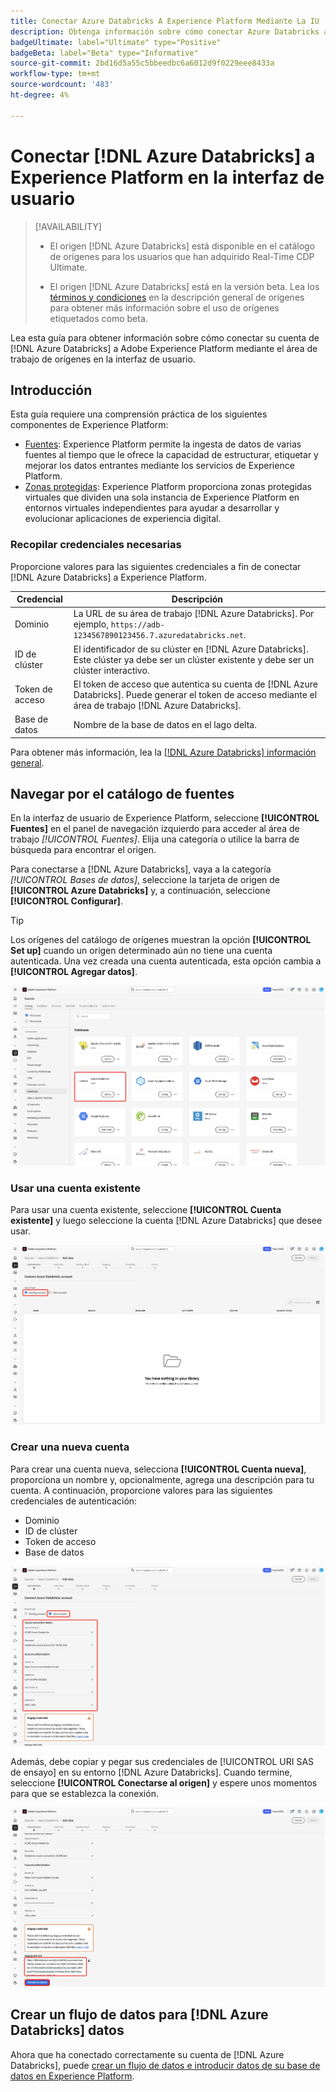```yaml
---
title: Conectar Azure Databricks A Experience Platform Mediante La IU
description: Obtenga información sobre cómo conectar Azure Databricks a Experience Platform mediante la interfaz de usuario.
badgeUltimate: label="Ultimate" type="Positive"
badgeBeta: label="Beta" type="Informative"
source-git-commit: 2bd16d5a55c5bbeedbc6a6012d9f0229eee8433a
workflow-type: tm+mt
source-wordcount: '483'
ht-degree: 4%

---
```


# Conectar [!DNL Azure Databricks] a Experience Platform en la interfaz de usuario

>[!AVAILABILITY]
>
>* El origen [!DNL Azure Databricks] está disponible en el catálogo de orígenes para los usuarios que han adquirido Real-Time CDP Ultimate.
>
>* El origen [!DNL Azure Databricks] está en la versión beta. Lea los [términos y condiciones](../../../../home.md#terms-and-conditions) en la descripción general de orígenes para obtener más información sobre el uso de orígenes etiquetados como beta.

Lea esta guía para obtener información sobre cómo conectar su cuenta de [!DNL Azure Databricks] a Adobe Experience Platform mediante el área de trabajo de orígenes en la interfaz de usuario.

## Introducción 

Esta guía requiere una comprensión práctica de los siguientes componentes de Experience Platform:

* [Fuentes](../../../../home.md): Experience Platform permite la ingesta de datos de varias fuentes al tiempo que le ofrece la capacidad de estructurar, etiquetar y mejorar los datos entrantes mediante los servicios de Experience Platform.
* [Zonas protegidas](../../../../../sandboxes/home.md): Experience Platform proporciona zonas protegidas virtuales que dividen una sola instancia de Experience Platform en entornos virtuales independientes para ayudar a desarrollar y evolucionar aplicaciones de experiencia digital.

### Recopilar credenciales necesarias

Proporcione valores para las siguientes credenciales a fin de conectar [!DNL Azure Databricks] a Experience Platform.

| Credencial | Descripción |
| --- | --- |
| Dominio | La URL de su área de trabajo [!DNL Azure Databricks]. Por ejemplo, `https://adb-1234567890123456.7.azuredatabricks.net`. |
| ID de clúster | El identificador de su clúster en [!DNL Azure Databricks]. Este clúster ya debe ser un clúster existente y debe ser un clúster interactivo. |
| Token de acceso | El token de acceso que autentica su cuenta de [!DNL Azure Databricks]. Puede generar el token de acceso mediante el área de trabajo [!DNL Azure Databricks]. |
| Base de datos | Nombre de la base de datos en el lago delta. |

Para obtener más información, lea la [[!DNL Azure Databricks] información general](../../../../connectors/databases/databricks.md).

## Navegar por el catálogo de fuentes

En la interfaz de usuario de Experience Platform, seleccione **[!UICONTROL Fuentes]** en el panel de navegación izquierdo para acceder al área de trabajo *[!UICONTROL Fuentes]*. Elija una categoría o utilice la barra de búsqueda para encontrar el origen.

Para conectarse a [!DNL Azure Databricks], vaya a la categoría *[!UICONTROL Bases de datos]*, seleccione la tarjeta de origen de **[!UICONTROL Azure Databricks]** y, a continuación, seleccione **[!UICONTROL Configurar]**.

>[!TIP]
>
>Los orígenes del catálogo de orígenes muestran la opción **[!UICONTROL Set up]** cuando un origen determinado aún no tiene una cuenta autenticada. Una vez creada una cuenta autenticada, esta opción cambia a **[!UICONTROL Agregar datos]**.

![El catálogo de orígenes con la tarjeta de origen de Azure Databricks seleccionada.](../../../../images/tutorials/create/databricks/catalog.png)

### Usar una cuenta existente

Para usar una cuenta existente, seleccione **[!UICONTROL Cuenta existente]** y luego seleccione la cuenta [!DNL Azure Databricks] que desee usar.

![Interfaz de cuentas existentes en el flujo de trabajo de orígenes con la opción Cuenta existente seleccionada.](../../../../images/tutorials/create/databricks/existing.png)

### Crear una nueva cuenta

Para crear una cuenta nueva, selecciona **[!UICONTROL Cuenta nueva]**, proporciona un nombre y, opcionalmente, agrega una descripción para tu cuenta. A continuación, proporcione valores para las siguientes credenciales de autenticación:

* Dominio
* ID de clúster
* Token de acceso
* Base de datos

![La nueva interfaz de cuenta en el flujo de trabajo de orígenes con un nombre de cuenta y una descripción opcional proporcionados.](../../../../images/tutorials/create/databricks/new.png)

Además, debe copiar y pegar sus credenciales de [!UICONTROL URI SAS de ensayo] en su entorno [!DNL Azure Databricks]. Cuando termine, seleccione **[!UICONTROL Conectarse al origen]** y espere unos momentos para que se establezca la conexión.

![Credenciales de ensayo de URI de SAS.](../../../../images/tutorials/create/databricks/sas-uri.png)

## Crear un flujo de datos para [!DNL Azure Databricks] datos

Ahora que ha conectado correctamente su cuenta de [!DNL Azure Databricks], puede [crear un flujo de datos e introducir datos de su base de datos en Experience Platform](../../dataflow/databases.md).
